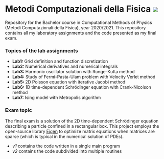 # Metodi Computazionali della Fisica ![ ](https://img.shields.io/badge/c++-00599d?style=for-the-badge&logo=cplusplus&logoColor=white)

Repository for the Bachelor course in Computational Methods of Physics (Metodi Computazionali della Fisica), year 2020/2021.
This repository contains all my laboratory assignments and the code presented as my final exam.

### Topics of the lab assignments
- **Lab1:** Grid definition and function discretization
- **Lab2:** Numerical derivatives and numerical integrals
- **Lab3:** Harmonic oscillator solution with Runge-Kutta method
- **Lab4:** Study of Fermi-Pasta-Ulam problem with Velocity Verlet method
- **Lab5:** 2D Poisson equation with iterative Jacobi method
- **Lab6:** 1D time-dependent Schrödinger equation with Crank-Nicolson method
- **Lab7:** Ising model with Metropolis algorithm

### Exam topic
The final exam is a solution of the 2D time-dependent Schrödinger equation describing a particle confined in a rectangular box.
This project employs the open-source library [Eigen](https://gitlab.com/libeigen/eigen/) to optimize matrix equations when matrices are sparse (which is typical in the numerical solution of PDEs).
- _v1_ contains the code written in a single main program
- _v2_ contains the code subdivided into multiple routines

